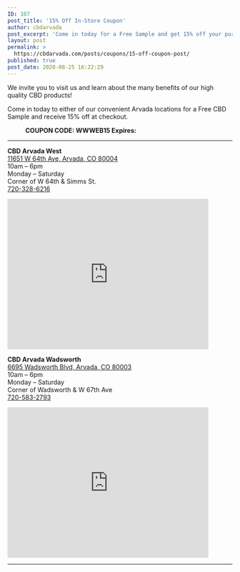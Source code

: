 ```yaml
---
ID: 107
post_title: '15% Off In-Store Coupon'
author: cbdarvada
post_excerpt: 'Come in today for a Free Sample and get 15% off your purchase!'
layout: post
permalink: >
  https://cbdarvada.com/posts/coupons/15-off-coupon-post/
published: true
post_date: 2020-08-25 16:22:29
---
```

<!-- wp:paragraph -->
<p>We invite you to visit us and learn about the many benefits of our high quality CBD products!</p>
<!-- /wp:paragraph -->

<!-- wp:paragraph -->
<p>Come in today to either of our convenient Arvada locations for a Free CBD Sample and receive 15% off at checkout.</p>
<!-- /wp:paragraph -->

<!-- wp:image {"align":"center","id":147,"sizeSlug":"large","linkDestination":"media"} -->
<div class="wp-block-image"><figure class="aligncenter size-large"><a href="https://cbdarvada.com/wp-content/uploads/2020/08/15-off-coupon.jpg"><img src="https://cbdarvada.com/wp-content/uploads/2020/08/15-off-coupon-1024x638.jpg" alt="" class="wp-image-147"/></a><figcaption><strong>COUPON CODE: WWWEB15 Expires: </strong></figcaption></figure></div>
<!-- /wp:image -->

<!-- wp:separator -->
<hr class="wp-block-separator"/>
<!-- /wp:separator -->

<!-- wp:columns -->
<div class="wp-block-columns"><!-- wp:column -->
<div class="wp-block-column"><!-- wp:paragraph -->
<p><strong>CBD Arvada West</strong><br><a href="https://g.page/arvada-american-shaman-cbd?share">11651 W 64th Ave, Arvada, CO 80004</a><br>10am – 6pm<br>Monday – Saturday<br>Corner of W 64th &amp; Simms St.<br><a href="tel:+1-720-328-6216">720-328-6216</a></p>
<!-- /wp:paragraph -->

<!-- wp:html -->
<iframe src="https://www.google.com/maps/embed?pb=!1m18!1m12!1m3!1d3064.6882320729374!2d-105.13201298525863!3d39.813984600000616!2m3!1f0!2f0!3f0!3m2!1i1024!2i768!4f13.1!3m3!1m2!1s0x876b8ffe9b2a875b%3A0xd8d932411a536fb1!2sCBD%20Arvada%20American%20Shaman%20West!5e0!3m2!1sen!2sus!4v1582487168995!5m2!1sen!2sus" width="450" height="337" frameborder="0" style="border:0;" allowfullscreen=""></iframe>
<!-- /wp:html --></div>
<!-- /wp:column -->

<!-- wp:column -->
<div class="wp-block-column"><!-- wp:paragraph -->
<p><strong>CBD Arvada Wadsworth</strong><br><a href="https://g.page/cbdarvadashaman?share">6695 Wadsworth Blvd, Arvada, CO 80003</a><br>10am – 6pm<br>Monday – Saturday<br>Corner of Wadsworth &amp; W 67th Ave<br><a href="tel:+1-720-583-2793">720-583-2793</a></p>
<!-- /wp:paragraph -->

<!-- wp:html -->
<iframe src="https://www.google.com/maps/embed?pb=!1m18!1m12!1m3!1d3064.4923684563882!2d-105.0819785443939!3d39.818377200512636!2m3!1f0!2f0!3f0!3m2!1i1024!2i768!4f13.1!3m3!1m2!1s0x876b89c573695847%3A0x167967353e6700b6!2sCBD%20Arvada%20American%20Shaman!5e0!3m2!1sen!2sus!4v1582486760915!5m2!1sen!2sus" width="450" height="337" frameborder="0" style="border:0;" allowfullscreen=""></iframe>
<!-- /wp:html --></div>
<!-- /wp:column --></div>
<!-- /wp:columns -->

<!-- wp:separator {"className":"is-style-default"} -->
<hr class="wp-block-separator is-style-default"/>
<!-- /wp:separator -->
